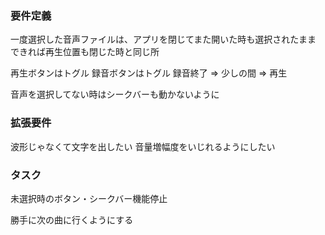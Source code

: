 ### 要件定義
一度選択した音声ファイルは、アプリを閉じてまた開いた時も選択されたまま
できれば再生位置も閉じた時と同じ所

再生ボタンはトグル
録音ボタンはトグル 録音終了 => 少しの間 => 再生

音声を選択してない時はシークバーも動かないように

### 拡張要件
波形じゃなくて文字を出したい
音量増幅度をいじれるようにしたい

### タスク
未選択時のボタン・シークバー機能停止

勝手に次の曲に行くようにする
